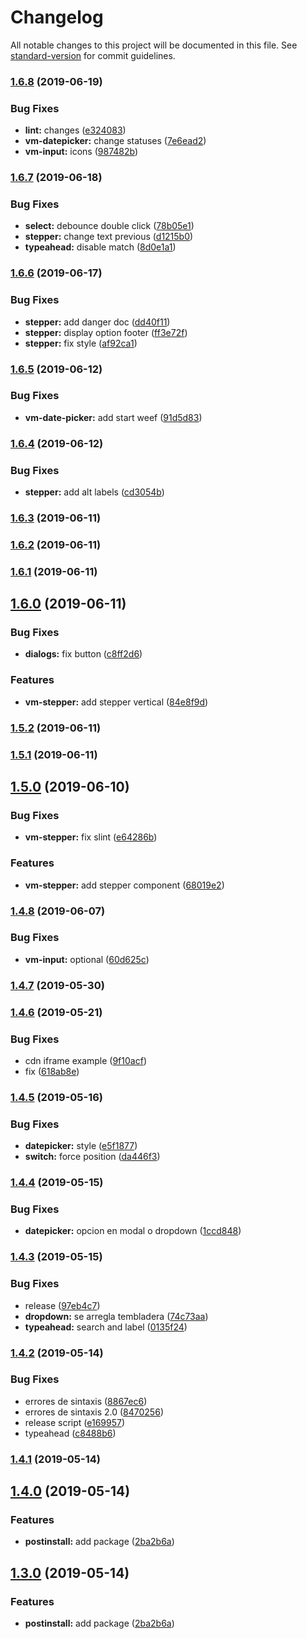 # Changelog

All notable changes to this project will be documented in this file. See [standard-version](https://github.com/conventional-changelog/standard-version) for commit guidelines.

### [1.6.8](https://github.com/controlla/vuemerang/compare/v1.6.7...v1.6.8) (2019-06-19)


### Bug Fixes

* **lint:** changes ([e324083](https://github.com/controlla/vuemerang/commit/e324083))
* **vm-datepicker:** change statuses ([7e6ead2](https://github.com/controlla/vuemerang/commit/7e6ead2))
* **vm-input:** icons ([987482b](https://github.com/controlla/vuemerang/commit/987482b))



### [1.6.7](https://github.com/controlla/vuemerang/compare/v1.6.6...v1.6.7) (2019-06-18)


### Bug Fixes

* **select:** debounce double click ([78b05e1](https://github.com/controlla/vuemerang/commit/78b05e1))
* **stepper:** change text previous ([d1215b0](https://github.com/controlla/vuemerang/commit/d1215b0))
* **typeahead:** disable match ([8d0e1a1](https://github.com/controlla/vuemerang/commit/8d0e1a1))



### [1.6.6](https://github.com/controlla/vuemerang/compare/v1.6.5...v1.6.6) (2019-06-17)


### Bug Fixes

* **stepper:** add danger doc ([dd40f11](https://github.com/controlla/vuemerang/commit/dd40f11))
* **stepper:** display option footer ([ff3e72f](https://github.com/controlla/vuemerang/commit/ff3e72f))
* **stepper:** fix style ([af92ca1](https://github.com/controlla/vuemerang/commit/af92ca1))



### [1.6.5](https://github.com/controlla/vuemerang/compare/v1.6.4...v1.6.5) (2019-06-12)


### Bug Fixes

* **vm-date-picker:** add start weef ([91d5d83](https://github.com/controlla/vuemerang/commit/91d5d83))



### [1.6.4](https://github.com/controlla/vuemerang/compare/v1.6.3...v1.6.4) (2019-06-12)


### Bug Fixes

* **stepper:** add alt labels ([cd3054b](https://github.com/controlla/vuemerang/commit/cd3054b))



### [1.6.3](https://github.com/controlla/vuemerang/compare/v1.6.2...v1.6.3) (2019-06-11)



### [1.6.2](https://github.com/controlla/vuemerang/compare/v1.6.1...v1.6.2) (2019-06-11)



### [1.6.1](https://github.com/controlla/vuemerang/compare/v1.6.0...v1.6.1) (2019-06-11)



## [1.6.0](https://github.com/controlla/vuemerang/compare/v1.5.2...v1.6.0) (2019-06-11)


### Bug Fixes

* **dialogs:** fix button ([c8ff2d6](https://github.com/controlla/vuemerang/commit/c8ff2d6))


### Features

* **vm-stepper:** add stepper vertical ([84e8f9d](https://github.com/controlla/vuemerang/commit/84e8f9d))



### [1.5.2](https://github.com/controlla/vuemerang/compare/v1.5.0...v1.5.2) (2019-06-11)



### [1.5.1](https://github.com/controlla/vuemerang/compare/v1.5.0...v1.5.1) (2019-06-11)



## [1.5.0](https://github.com/controlla/vuemerang/compare/v1.4.8...v1.5.0) (2019-06-10)


### Bug Fixes

* **vm-stepper:** fix slint ([e64286b](https://github.com/controlla/vuemerang/commit/e64286b))


### Features

* **vm-stepper:** add stepper component ([68019e2](https://github.com/controlla/vuemerang/commit/68019e2))



### [1.4.8](https://github.com/controlla/vuemerang/compare/v1.4.7...v1.4.8) (2019-06-07)


### Bug Fixes

* **vm-input:** optional ([60d625c](https://github.com/controlla/vuemerang/commit/60d625c))



### [1.4.7](https://github.com/controlla/vuemerang/compare/v1.4.6...v1.4.7) (2019-05-30)



### [1.4.6](https://github.com/controlla/vuemerang/compare/v1.4.5...v1.4.6) (2019-05-21)


### Bug Fixes

* cdn iframe example ([9f10acf](https://github.com/controlla/vuemerang/commit/9f10acf))
* fix ([618ab8e](https://github.com/controlla/vuemerang/commit/618ab8e))



### [1.4.5](https://github.com/controlla/vuemerang/compare/v1.4.4...v1.4.5) (2019-05-16)


### Bug Fixes

* **datepicker:** style ([e5f1877](https://github.com/controlla/vuemerang/commit/e5f1877))
* **switch:** force position ([da446f3](https://github.com/controlla/vuemerang/commit/da446f3))



### [1.4.4](https://github.com/controlla/vuemerang/compare/v1.4.3...v1.4.4) (2019-05-15)


### Bug Fixes

* **datepicker:** opcion en modal o dropdown ([1ccd848](https://github.com/controlla/vuemerang/commit/1ccd848))



### [1.4.3](https://github.com/controlla/vuemerang/compare/v1.4.2...v1.4.3) (2019-05-15)


### Bug Fixes

* release ([97eb4c7](https://github.com/controlla/vuemerang/commit/97eb4c7))
* **dropdown:** se arregla tembladera ([74c73aa](https://github.com/controlla/vuemerang/commit/74c73aa))
* **typeahead:** search and label ([0135f24](https://github.com/controlla/vuemerang/commit/0135f24))



### [1.4.2](https://github.com/controlla/vuemerang/compare/v1.4.1...v1.4.2) (2019-05-14)


### Bug Fixes

* errores de sintaxis ([8867ec6](https://github.com/controlla/vuemerang/commit/8867ec6))
* errores de sintaxis 2.0 ([8470256](https://github.com/controlla/vuemerang/commit/8470256))
* release script ([e169957](https://github.com/controlla/vuemerang/commit/e169957))
* typeahead ([c8488b6](https://github.com/controlla/vuemerang/commit/c8488b6))



### [1.4.1](https://github.com/controlla/vuemerang/compare/v1.4.0...v1.4.1) (2019-05-14)



## [1.4.0](https://github.com/controlla/vuemerang/compare/v1.2.27...v1.4.0) (2019-05-14)


### Features

* **postinstall:** add package ([2ba2b6a](https://github.com/controlla/vuemerang/commit/2ba2b6a))



## [1.3.0](https://github.com/controlla/vuemerang/compare/v1.2.27...v1.3.0) (2019-05-14)


### Features

* **postinstall:** add package ([2ba2b6a](https://github.com/controlla/vuemerang/commit/2ba2b6a))
